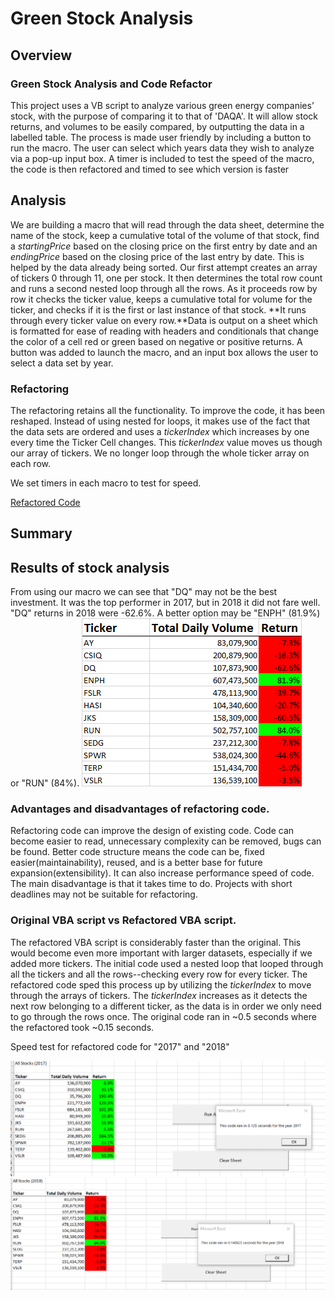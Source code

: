 # Green Stock Analysis #




## Overview ##
### Green Stock Analysis and Code Refactor ###
This project uses a VB script to analyze various green energy companies’ stock, with the purpose of comparing it to that of 'DAQA'. It will allow stock returns, and volumes to be easily compared, by outputting the data in a labelled table. The process is made user friendly by including a button to run the macro.  The user can select which years data they wish to analyze via a pop-up input box.  A timer is included to test the speed of the macro, the code is then refactored and timed to see which version is faster


## Analysis ##

We are building a macro that will read through the data sheet, determine the name of the stock, keep a cumulative total of the volume of that stock, find a *startingPrice* based on the closing price on the first entry by date and an *endingPrice* based on the closing price of the last entry by date. This is helped by the data already being sorted.
Our first attempt creates an array of tickers 0 through 11, one per stock.  It then determines the total row count and runs a second nested loop through all the rows.  As it proceeds row by row it checks the ticker value, keeps a cumulative total for volume for the ticker, and checks if it is the first or last instance of that stock. **It runs through every ticker value on every row.**Data is output on a sheet which is formatted for ease of reading with headers and conditionals that change the color of a cell red or green based on negative or positive returns. A button was added to launch the macro, and an input box allows the user to select a data set by year.


### Refactoring ###
The refactoring retains all the functionality. To improve the code, it has been reshaped. Instead of using nested for loops, it makes use of the fact that the data sets are ordered and uses a *tickerIndex* which increases by one every time the Ticker Cell changes. This *tickerIndex* value moves us though our array of tickers.   We no longer loop through the whole ticker array on each row. 

We set timers in each macro to test for speed.
 
[Refactored Code](VBA_Challenge.vbs)


## Summary ##

## Results of stock analysis ##
From using our macro we can see that "DQ" may not be the best investment. It was the top performer in 2017, but in 2018 it did not fare well. "DQ" returns in 2018 were -62.6%.  A better option may be "ENPH" (81.9%) or "RUN" (84%). 
![2018results](https://github.com/RussellShelley/Imagefiles/blob/main/2018results.png?raw=true)

### Advantages and disadvantages of refactoring code. 
Refactoring code can improve the design of existing code. Code can become easier to read, unnecessary complexity can be removed, bugs can be found.  Better code structure means the code can be, fixed easier(maintainability), reused, and is a better base for future expansion(extensibility).  It can also increase performance speed of code.
The main disadvantage is that it takes time to do.  Projects with short deadlines may not be suitable for refactoring.

### Original VBA script vs Refactored VBA script.

The refactored VBA script is considerably faster than the original. This would become even more important with larger datasets, especially if we added more tickers.  The initial code used a nested loop that looped through all the tickers and all the rows--checking every row for every ticker.  The refactored code sped this process up by utilizing the *tickerIndex* to move through the arrays of tickers.  The *tickerIndex* increases as it detects the next row belonging to a different ticker, as the data is in order we only need to go through the rows once. The original code ran in ~0.5 seconds where the refactored took ~0.15 seconds.
 
 Speed test for refactored code for "2017" and "2018"


 ![Speedtest2017](Resources/VBA_Challenge_2017.png)
 ![Speedtest2018](Resources/VBA_Challenge_2018.png)


















